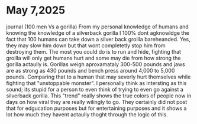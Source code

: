 # May 7,2025
journal (100 men Vs a gorilla)
From my personal knowledge of humans and knowing the knowledge of a silverback gorilla I 100% dont agknowldge the fact that 100 humans can take down a silver back groilla bareheanded. Yes, they may slow him down but that wont completetly stop him from destroying them. The most  you could do is to run and hide, fighting that groilla will only get humans hurt and some may die from how strong the gorilla actaully is. Gorillas weigh aproxamataly  300-500 pounds and jaws are as strong as 430 pounds and bench press around 4,000 to 5,000 pounds. Comparing that to a human that may severly hurt themselves while fighting that "unstoppable monster". I personally think as intersting as this sound; its stupid for a person to even think of trying to even go against a silverback gorilla. This "trend" really shows the true colors of people now in days on how viral they are really wilingly to go. They certainly did not post that for edgucation purposes but for entertaining purposes and it shows a lot how much they havent actaully thoght through the logic of this.
